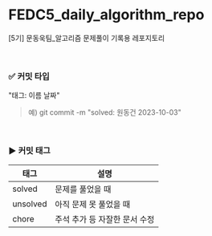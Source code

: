 # FEDC5_daily_algorithm_repo
[5기] 문동욱팀_알고리즘 문제풀이 기록용 레포지토리

</br>

### ✅ 커밋 타입
"태그: 이름 날짜" </br>
> 예)  git commit -m "solved: 원동건 2023-10-03"

</br>

### ▶ 커밋 태그
  | 태그 | 설명 |
  | ------- | ------ |
  | solved | 문제를 풀었을 때 |
  | unsolved | 아직 문제 못 풀었을 때 |
  | chore | 주석 추가 등 자잘한 문서 수정 |
